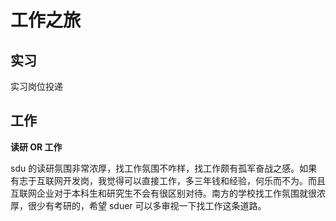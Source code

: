 # 工作之旅

## 实习

实习岗位投递

## 工作

**读研 OR 工作**

sdu 的读研氛围非常浓厚，找工作氛围不咋样，找工作颇有孤军奋战之感。如果有志于互联网开发岗，我觉得可以直接工作，多三年钱和经验，何乐而不为。而且互联网企业对于本科生和研究生不会有很区别对待。南方的学校找工作氛围就很浓厚，很少有考研的，希望 sduer 可以多审视一下找工作这条道路。
